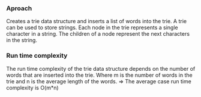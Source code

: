 ### Aproach ###
Creates a trie data structure and inserts a list of words into the trie. A trie can be used to store strings. Each node in the trie represents a single character in a string. The children of a node represent the next characters in the string.

### Run time complexity ###
The run time complexity of the trie data structure depends on the number of words that are inserted into the trie. Where m is the number of words in the trie and n is the average length of the words.
=> The average case run time complexity is O(m*n)
